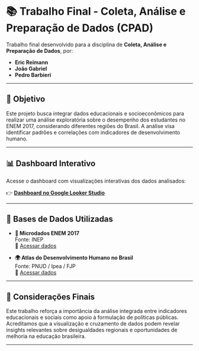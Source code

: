 # 📚 Trabalho Final - Coleta, Análise e Preparação de Dados (CPAD)

Trabalho final desenvolvido para a disciplina de **Coleta, Análise e Preparação de Dados**, por:

- **Eric Reimann**
- **João Gabriel**  
- **Pedro Barbieri**  

---

## 🎯 Objetivo

Este projeto busca integrar dados educacionais e socioeconômicos para realizar uma análise exploratória sobre o desempenho dos estudantes no ENEM 2017, considerando diferentes regiões do Brasil. A análise visa identificar padrões e correlações com indicadores de desenvolvimento humano.

---

## 📊 Dashboard Interativo

Acesse o dashboard com visualizações interativas dos dados analisados:

👉 [**Dashboard no Google Looker Studio**](https://lookerstudio.google.com/u/2/reporting/f5072d92-5ab8-4c0c-87f0-9f7940c4c960/page/p_uv0239rqtd/edit)

---

## 📁 Bases de Dados Utilizadas

- **📘 Microdados ENEM 2017**  
  Fonte: INEP  
  🔗 [Acessar dados](https://www.gov.br/inep/pt-br/acesso-a-informacao/dados-abertos/microdados/enem)

- **🌍 Atlas do Desenvolvimento Humano no Brasil**  
  Fonte: PNUD / Ipea / FJP  
  🔗 [Acessar dados](http://www.atlasbrasil.org.br/consulta/planilha)

---

## 📝 Considerações Finais

Este trabalho reforça a importância da análise integrada entre indicadores educacionais e sociais como apoio à formulação de políticas públicas. Acreditamos que a visualização e cruzamento de dados podem revelar insights relevantes sobre desigualdades regionais e oportunidades de melhoria na educação brasileira.

---
